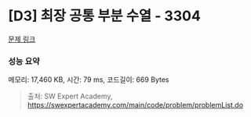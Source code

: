 # [D3] 최장 공통 부분 수열 - 3304 

[문제 링크](https://swexpertacademy.com/main/code/problem/problemDetail.do?contestProbId=AWBOHEx66kIDFAWr) 

### 성능 요약

메모리: 17,460 KB, 시간: 79 ms, 코드길이: 669 Bytes



> 출처: SW Expert Academy, https://swexpertacademy.com/main/code/problem/problemList.do